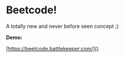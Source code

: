 # Beetcode!

A totally new and never before seen concept ;)

**Demo:**

[https://beetcode.battlekeeper.com/]()
